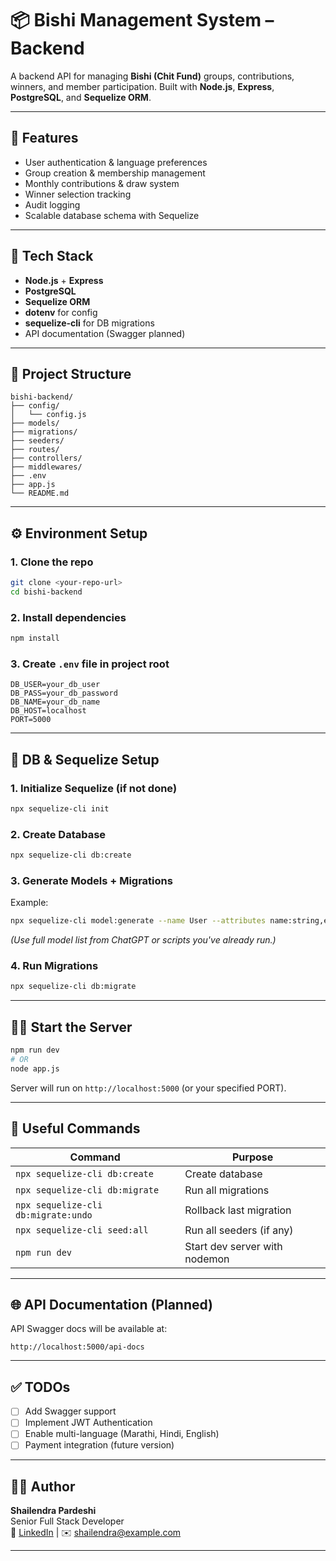 # 📦 Bishi Management System – Backend

A backend API for managing **Bishi (Chit Fund)** groups, contributions, winners, and member participation. Built with **Node.js**, **Express**, **PostgreSQL**, and **Sequelize ORM**.

---

## 🚀 Features

- User authentication & language preferences
- Group creation & membership management
- Monthly contributions & draw system
- Winner selection tracking
- Audit logging
- Scalable database schema with Sequelize

---

## 🧱 Tech Stack

- **Node.js** + **Express**
- **PostgreSQL**
- **Sequelize ORM**
- **dotenv** for config
- **sequelize-cli** for DB migrations
- API documentation (Swagger planned)

---

## 📁 Project Structure

```
bishi-backend/
├── config/
│   └── config.js
├── models/
├── migrations/
├── seeders/
├── routes/
├── controllers/
├── middlewares/
├── .env
├── app.js
└── README.md
```

---

## ⚙️ Environment Setup

### 1. Clone the repo

```bash
git clone <your-repo-url>
cd bishi-backend
```

### 2. Install dependencies

```bash
npm install
```

### 3. Create `.env` file in project root

```env
DB_USER=your_db_user
DB_PASS=your_db_password
DB_NAME=your_db_name
DB_HOST=localhost
PORT=5000
```

---

## 🧪 DB & Sequelize Setup

### 1. Initialize Sequelize (if not done)

```bash
npx sequelize-cli init
```

### 2. Create Database

```bash
npx sequelize-cli db:create
```

### 3. Generate Models + Migrations

Example:
```bash
npx sequelize-cli model:generate --name User --attributes name:string,email:string,password:string
```

*(Use full model list from ChatGPT or scripts you've already run.)*

### 4. Run Migrations

```bash
npx sequelize-cli db:migrate
```

---

## 🧑‍💻 Start the Server

```bash
npm run dev
# OR
node app.js
```

Server will run on `http://localhost:5000` (or your specified PORT).

---

## 🧰 Useful Commands

| Command                              | Purpose                          |
|-------------------------------------|----------------------------------|
| `npx sequelize-cli db:create`       | Create database                  |
| `npx sequelize-cli db:migrate`      | Run all migrations               |
| `npx sequelize-cli db:migrate:undo` | Rollback last migration          |
| `npx sequelize-cli seed:all`        | Run all seeders (if any)         |
| `npm run dev`                       | Start dev server with nodemon    |

---

## 🌐 API Documentation (Planned)

API Swagger docs will be available at:

```
http://localhost:5000/api-docs
```

---

## ✅ TODOs

- [ ] Add Swagger support
- [ ] Implement JWT Authentication
- [ ] Enable multi-language (Marathi, Hindi, English)
- [ ] Payment integration (future version)

---

## 👨‍💻 Author

**Shailendra Pardeshi**  
Senior Full Stack Developer  
🔗 [LinkedIn](#) | ✉️ shailendra@example.com

---
